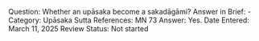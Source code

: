 Question: Whether an upāsaka become a sakadāgāmi?
Answer in Brief: -
 Category: Upāsaka
Sutta References: MN 73
Answer: Yes.
Date Entered: March 11, 2025
Review Status: Not started